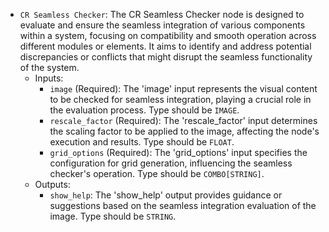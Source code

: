 - `CR Seamless Checker`: The CR Seamless Checker node is designed to evaluate and ensure the seamless integration of various components within a system, focusing on compatibility and smooth operation across different modules or elements. It aims to identify and address potential discrepancies or conflicts that might disrupt the seamless functionality of the system.
    - Inputs:
        - `image` (Required): The 'image' input represents the visual content to be checked for seamless integration, playing a crucial role in the evaluation process. Type should be `IMAGE`.
        - `rescale_factor` (Required): The 'rescale_factor' input determines the scaling factor to be applied to the image, affecting the node's execution and results. Type should be `FLOAT`.
        - `grid_options` (Required): The 'grid_options' input specifies the configuration for grid generation, influencing the seamless checker's operation. Type should be `COMBO[STRING]`.
    - Outputs:
        - `show_help`: The 'show_help' output provides guidance or suggestions based on the seamless integration evaluation of the image. Type should be `STRING`.

